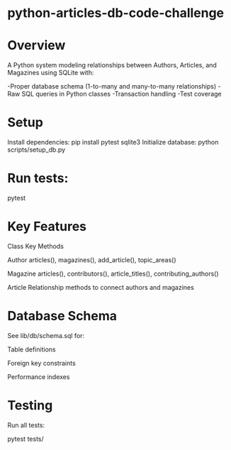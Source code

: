 # python-articles-db-code-challenge
# Overview
A Python system modeling relationships between Authors, Articles, and Magazines using SQLite with:

-Proper database schema (1-to-many and many-to-many relationships)
-Raw SQL queries in Python classes
-Transaction handling
-Test coverage
# Setup
Install dependencies:
pip install pytest sqlite3
Initialize database:
python scripts/setup_db.py
# Run tests:
pytest
# Key Features
Class Key Methods

Author articles(), magazines(), add_article(), topic_areas()

Magazine articles(), contributors(), article_titles(), contributing_authors()

Article Relationship methods to connect authors and magazines

# Database Schema
See lib/db/schema.sql for:

Table definitions

Foreign key constraints

Performance indexes

# Testing
Run all tests:

pytest tests/